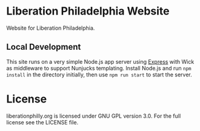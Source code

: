 Liberation Philadelphia Website
========================
Website for Liberation Philadelphia.

Local Development
-----------------
This site runs on a very simple Node.js app server using [Express](http://expressjs.com/) with Wick as middleware to support Nunjucks templating. Install Node.js and run `npm install` in the directory initially, then use `npm run start` to start the server.

License
=======
liberationphilly.org is licensed under GNU GPL version 3.0. For the full license see the LICENSE file.
